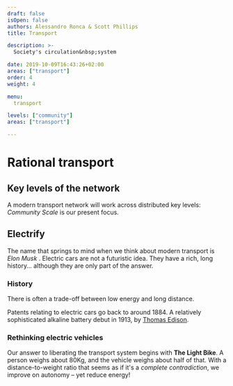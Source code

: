 ```yaml
---
draft: false
isOpen: false
authors: Alessandro Ronca & Scott Phillips
title: Transport

description: >-
  Society's circulation&nbsp;system

date: 2019-10-09T16:43:26+02:00
areas: ["transport"]
order: 4
weight: 4

menu:
  transport

levels: ["community"]
areas: ["transport"]

---
```


# Rational&nbsp;transport

## Key levels of the network

A modern transport network will work across distributed key&nbsp;levels: _Community Scale_ is our present&nbsp;focus.

<!-- The key levels.-->
<!--
A modern transport network will have the following characteristics:
- x
- y
- z-->

## Electrify

The name that springs to mind when we think about modern transport is _Elon&nbsp;Musk_ <!-- You might have heard of him-->. Electric cars are not a futuristic idea. They have a rich, long history&hellip; although they are only part of the&nbsp;answer.

### History <!--Electric Wonderland-->

There is often a trade-off between low energy and long&nbsp;distance.<!-- personal&nbsp;vehicles. -->

Patents relating to electric cars go back to around 1884. A relatively sophisticated alkaline battery debut in&nbsp;1913, by&nbsp;[Thomas&nbsp;Edison](https://www.thevintagenews.com/2016/10/18/in-1912-henry-ford-edison-came-together-to-conceive-a-low-priced-electric-car/).

<!-- henry ford and the electric car
- https://www.thehenryford.org/collections-and-research/digital-collections/expert-sets/11023/
- https://www.jpmorgan.com/global/research/electric-vehicles
-->

### Rethinking electric vehicles

<!--### Community scale&nbsp;transport-->

Our answer to liberating the transport system begins with **The&nbsp;Light&nbsp;Bike**. A person weighs about 80Kg, and the vehicle weighs about half of&nbsp;that. With a distance-to-weight ratio that seems as if it's a _complete&nbsp;contradiction_, we improve on autonomy – yet reduce&nbsp;energy!

<!-- what is the weight of an average car? -->
<!-- what is the weight of an average person? -->

